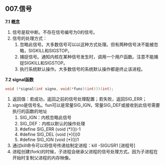 ## **007.信号**

**7.1 概念**

1. 信号是软中断。不存在信号编号为0的信号。
2. 信号的处理方式：
    1. 忽略此信号。大多数信号可以以这种方式处理。但有两种信号决不能被忽略，SIGKILL和SIGSTOP。
    2. 捕捉信号。通知内核在某种信号发生时，调用一个用户函数。注意不能捕捉SIGKILL和SIGSTOP。
    3. 执行系统默认操作。大多数信号的系统默认操作都是终止该进程。

**7.2 signal函数**

``` C
void (*signal(int signo, void(*func)(int)))(int);
```

1. 返回值：若成功，返回之前的信号处理配置；若失败，返回SIG_ERR；
2. signo是信号名。fun可以是常量SIG_IGN，常量SIG_DEF或接收到此信号需要执行的函数的地址
    1. SIG_IGN：内核忽略此信号
    2. SIG_DEF：内核以默认的操作处理
    3. #define SIG_ERR (void (*)())-1
    4. #define SIG_DEL (void (*)())0
    5. #define SIG_IGN (void (*)())1
3. 通过kill命令可以将信号传递给制定进程：kill -SIGUSR1 [进程号]
4. 进程创建(fork)的时候，子进程会继承父进程的信号处理方式。因为子进程在开始时复制父进程的内存映像。
